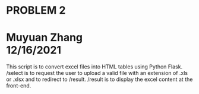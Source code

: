 PROBLEM 2
==========================
Muyuan Zhang    
12/16/2021
==========================
This script is to convert excel files into HTML tables using Python Flask.
/select is to request the user to upload a valid file with an extension of .xls or .xlsx
and to redirect to /result.
/result is to display the excel content at the front-end.

